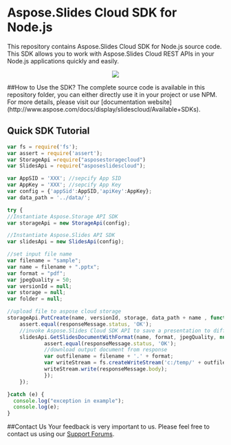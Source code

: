 # Aspose.Slides Cloud SDK for Node.js

This repository contains Aspose.Slides Cloud SDK for Node.js source code. This SDK allows you to work with Aspose.Slides Cloud REST APIs in your Node.js applications quickly and easily. 

<p align="center">
  <a title="Download complete Aspose.Slides for Cloud source code" href="https://github.com/asposeslides/Aspose_slides_Cloud/archive/master.zip">
	<img src="https://raw.github.com/AsposeExamples/java-examples-dashboard/master/images/downloadZip-Button-Large.png" />
  </a>
</p>
##How to Use the SDK?
The complete source code is available in this repository folder, you can either directly use it in your project or use NPM. For more details, please visit our [documentation website](http://www.aspose.com/docs/display/slidescloud/Available+SDKs).

## Quick SDK Tutorial
```javascript
var fs = require('fs');
var assert = require('assert');
var StorageApi =require("asposestoragecloud")
var SlidesApi = require("asposeslidescloud");

var AppSID = 'XXX'; //sepcify App SID
var AppKey = 'XXX'; //sepcify App Key
var config = {'appSid':AppSID,'apiKey':AppKey};
var data_path = '../data/';

try {
//Instantiate Aspose.Storage API SDK
var storageApi = new StorageApi(config);

//Instantiate Aspose.Slides API SDK
var slidesApi = new SlidesApi(config);

//set input file name
var filename = "sample";
var name = filename + ".pptx";
var format = "pdf";
var jpegQuality = 50;
var versionId = null;
var storage = null;
var folder = null;

//upload file to aspose cloud storage
storageApi.PutCreate(name, versionId, storage, data_path + name , function(responseMessage) {
	assert.equal(responseMessage.status, 'OK');
	//invoke Aspose.Slides Cloud SDK API to save a presentation to different other formats with additional settings
	slidesApi.GetSlidesDocumentWithFormat(name, format, jpegQuality, null, storage, folder, null, function(responseMessage) {
			assert.equal(responseMessage.status, 'OK');		
			//download output document from response
			var outfilename = filename + '.' + format;
			var writeStream = fs.createWriteStream('c:/temp/' + outfilename);
			writeStream.write(responseMessage.body);
			});
	});

}catch (e) {
  console.log("exception in example");
  console.log(e);
}
```

##Contact Us
Your feedback is very important to us. Please feel free to contact us using our [Support Forums](https://www.aspose.com/community/forums/).
